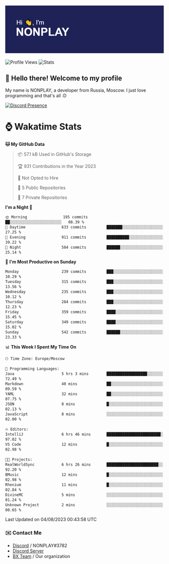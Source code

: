 ![Discord Presence](./header.png)
<br></br>
![Profile Views](https://komarev.com/ghpvc/?username=NONPLAYT&color=blue&style=for-the-badge)
![Stats](https://img.shields.io/badge/0%25-OPTIMIZED-orange?style=for-the-badge)


## :wave: Hello there! Welcome to my profile

My name is NONPLAY, a developer from Russia, Moscow. I just love programming and that's all :D

[![Discord Presence](https://lanyard.cnrad.dev/api/597087584090587177?showDisplayName=true)](https://discord.com/users/597087584090587177) 

# ⌚ Wakatime Stats

<!--START_SECTION:waka-->
**🐱 My GitHub Data** 

> 📦 57.1 kB Used in GitHub's Storage 
 > 
> 🏆 931 Contributions in the Year 2023
 > 
> 🚫 Not Opted to Hire
 > 
> 📜 5 Public Repositories 
 > 
> 🔑 7 Private Repositories 
 > 
**I'm a Night 🦉** 

```text
🌞 Morning                195 commits         ██░░░░░░░░░░░░░░░░░░░░░░░   08.39 % 
🌆 Daytime                633 commits         ███████░░░░░░░░░░░░░░░░░░   27.25 % 
🌃 Evening                911 commits         ██████████░░░░░░░░░░░░░░░   39.22 % 
🌙 Night                  584 commits         ██████░░░░░░░░░░░░░░░░░░░   25.14 % 
```
📅 **I'm Most Productive on Sunday** 

```text
Monday                   239 commits         ███░░░░░░░░░░░░░░░░░░░░░░   10.29 % 
Tuesday                  315 commits         ███░░░░░░░░░░░░░░░░░░░░░░   13.56 % 
Wednesday                235 commits         ███░░░░░░░░░░░░░░░░░░░░░░   10.12 % 
Thursday                 284 commits         ███░░░░░░░░░░░░░░░░░░░░░░   12.23 % 
Friday                   359 commits         ████░░░░░░░░░░░░░░░░░░░░░   15.45 % 
Saturday                 349 commits         ████░░░░░░░░░░░░░░░░░░░░░   15.02 % 
Sunday                   542 commits         ██████░░░░░░░░░░░░░░░░░░░   23.33 % 
```


📊 **This Week I Spent My Time On** 

```text
🕑︎ Time Zone: Europe/Moscow

💬 Programming Languages: 
Java                     5 hrs 3 mins        ██████████████████░░░░░░░   72.49 % 
Markdown                 40 mins             ██░░░░░░░░░░░░░░░░░░░░░░░   09.59 % 
YAML                     32 mins             ██░░░░░░░░░░░░░░░░░░░░░░░   07.75 % 
JSON                     8 mins              █░░░░░░░░░░░░░░░░░░░░░░░░   02.13 % 
JavaScript               8 mins              ░░░░░░░░░░░░░░░░░░░░░░░░░   02.00 % 

🔥 Editors: 
IntelliJ                 6 hrs 46 mins       ████████████████████████░   97.02 % 
VS Code                  12 mins             █░░░░░░░░░░░░░░░░░░░░░░░░   02.98 % 

🐱‍💻 Projects: 
RealWorldSync            6 hrs 26 mins       ███████████████████████░░   92.20 % 
BMusic                   12 mins             █░░░░░░░░░░░░░░░░░░░░░░░░   02.98 % 
Rhenium                  11 mins             █░░░░░░░░░░░░░░░░░░░░░░░░   02.84 % 
DivineMC                 5 mins              ░░░░░░░░░░░░░░░░░░░░░░░░░   01.24 % 
Unknown Project          2 mins              ░░░░░░░░░░░░░░░░░░░░░░░░░   00.65 % 
```


 Last Updated on 04/08/2023 00:43:58 UTC
<!--END_SECTION:waka-->

### ✉️ Contact Me

- [Discord](https://discord.com/users/597087584090587177) / NONPLAY#3782
- [Discord Server](https://discord.gg/p7cxhw7E2M)
- [BX Team](https://github.com/BX-Team) / Our organization
